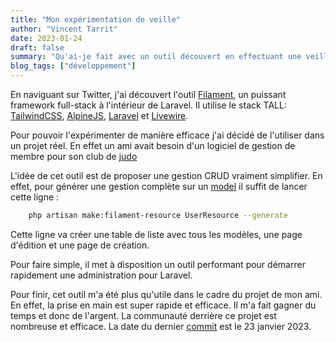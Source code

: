 ```yaml
---
title: "Mon expérimentation de veille"
author: "Vincent Tarrit"
date: 2023-01-24
draft: false
summary: "Qu'ai-je fait avec un outil découvert en effectuant une veille?"
blog_tags: ["développement"]
---
```


En naviguant sur Twitter, j'ai découvert l'outil [Filament](https://filamentphp.com/), un puissant framework full-stack à l'intérieur de Laravel. Il utilise le stack TALL: [TailwindCSS](https://tailwindcss.com/), [AlpineJS](https://alpinejs.dev/), [Laravel](https://laravel.com) et [Livewire](https://laravel-livewire.com/).

Pour pouvoir l'expérimenter de manière efficace j'ai décidé de l'utiliser dans un projet réel. En effet un ami avait besoin d'un logiciel de gestion de membre pour son club de [judo](https://dojopalettes.ch)

L'idée de cet outil est de proposer une gestion CRUD vraiment simplifier. En effet, pour générer une gestion complète sur un [model](https://laravel.com/docs/9.x/eloquent) il suffit de lancer cette ligne :

```bash
    php artisan make:filament-resource UserResource --generate
```

Cette ligne va créer une table de liste avec tous les modèles, une page d'édition et une page de création.

Pour faire simple, il met à disposition un outil performant pour démarrer rapidement une administration pour Laravel.

Pour finir, cet outil m'a été plus qu'utile dans le cadre du projet de mon ami. En effet, la prise en main est super rapide et efficace. Il m'a fait gagner du temps et donc de l'argent. La communauté derrière ce projet est nombreuse et efficace. La date du dernier [commit](https://github.com/filamentphp/filament) est le 23 janvier 2023.
